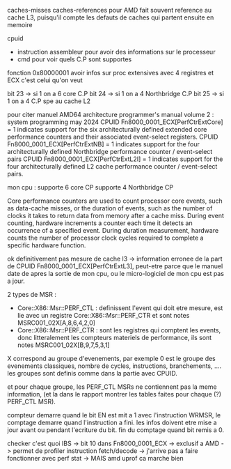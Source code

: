 caches-misses caches-references pour AMD fait souvent reference au cache L3, puisqu'il compte les defauts de caches qui partent ensuite en memoire

cpuid
  - instruction assembleur pour avoir des informations sur le processeur
  - cmd pour voir quels C.P sont supportes

fonction 0x80000001 avoir infos sur proc extensives avec 4 registres et ECX c'est celui qu'on veut

bit 23 -> si 1 on a 6 core C.P
bit 24 -> si 1 on a 4 Northbridge C.P
bit 25 -> si 1 on a 4 C.P spe au cache L2

pour citer manuel 
AMD64 architecture programmer's manual volume 2 : system programming may 2024
CPUID Fn8000_0001_ECX[PerfCtrExtCore] = 1 indicates support for the six architecturally defined extended core performance counters and their associated event-select registers. 
CPUID Fn8000_0001_ECX[PerfCtrExtNB] = 1 indicates support for the four architecturally defined Northbridge performance counter / event-select pairs
CPUID Fn8000_0001_ECX[PerfCtrExtL2I] = 1 indicates support for the four architecturally defined L2 cache performance counter / event-select pairs.


mon cpu :
supporte 6 core CP 
supporte 4 Northbridge CP 


Core performance counters are used to count processor core events, such as data-cache misses, or the
duration of events, such as the number of clocks it takes to return data from memory after a cache miss.
During event counting, hardware increments a counter each time it detects an occurrence of a specified
event. During duration measurement, hardware counts the number of processor clock cycles required
to complete a specific hardware function.

ok definitivement pas mesure de cache l3 
-> information erronee de la part de CPUID Fn8000_0001_ECX[PerfCtrExtL3], peut-etre parce que le manuel date de apres la sortie de mon cpu, ou le micro-logiciel de mon cpu est pas a jour.

2 types de MSR :
- Core::X86::Msr::PERF_CTL : definissent l'event qui doit etre mesure, est lie avec un registre Core::X86::Msr::PERF_CTR et sont notes MSRC001_02X[A,8,6,4,2,0]
- Core::X86::Msr::PERF_CTR : sont les registres qui comptent les events, donc litteralement les compteurs materiels de performance, ils sont notes MSRC001_02X[B,9,7,5,3,1]

X correspond au groupe d'evenements, par exemple 0 est le groupe des evenements classiques, nombre de cycles, instructions, branchements, ....
les groupes sont definis comme dans la partie avec CPUID.

et pour chaque groupe, les PERF_CTL MSRs ne contiennent pas la meme information, (et la dans le rapport montrer les tables faites pour chaque (?) PERF_CTL MSR).

compteur demarre quand le bit EN est mit a 1 avec l'instruction WRMSR, le comptage demarre quand l'instruction a fini.
les infos doivent etre mise a jour avant ou pendant l'ecriture du bit.
fin du comptage quand bit remis a 0.

checker c'est quoi IBS
-> bit 10 dans Fn8000_0001_ECX
-> exclusif a AMD
-> permet de profiler instruction fetch/decode
-> j'arrive pas a faire fonctionner avec perf stat
-> MAIS amd uprof ca marche bien
